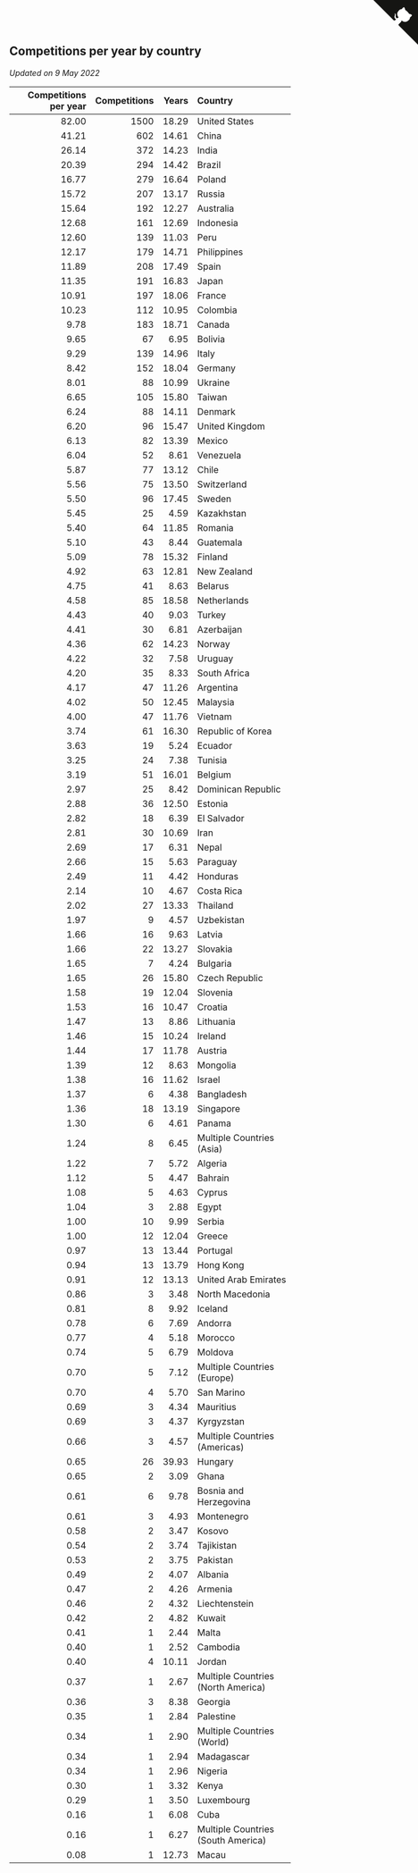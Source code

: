 ## Competitions per year by country

*Updated on  9 May 2022*

| Competitions per year | Competitions | Years | Country |
| ---: | ---: | ---: | :--- |
| 82.00 | 1500 | 18.29 | United States |
| 41.21 | 602 | 14.61 | China |
| 26.14 | 372 | 14.23 | India |
| 20.39 | 294 | 14.42 | Brazil |
| 16.77 | 279 | 16.64 | Poland |
| 15.72 | 207 | 13.17 | Russia |
| 15.64 | 192 | 12.27 | Australia |
| 12.68 | 161 | 12.69 | Indonesia |
| 12.60 | 139 | 11.03 | Peru |
| 12.17 | 179 | 14.71 | Philippines |
| 11.89 | 208 | 17.49 | Spain |
| 11.35 | 191 | 16.83 | Japan |
| 10.91 | 197 | 18.06 | France |
| 10.23 | 112 | 10.95 | Colombia |
| 9.78 | 183 | 18.71 | Canada |
| 9.65 | 67 | 6.95 | Bolivia |
| 9.29 | 139 | 14.96 | Italy |
| 8.42 | 152 | 18.04 | Germany |
| 8.01 | 88 | 10.99 | Ukraine |
| 6.65 | 105 | 15.80 | Taiwan |
| 6.24 | 88 | 14.11 | Denmark |
| 6.20 | 96 | 15.47 | United Kingdom |
| 6.13 | 82 | 13.39 | Mexico |
| 6.04 | 52 | 8.61 | Venezuela |
| 5.87 | 77 | 13.12 | Chile |
| 5.56 | 75 | 13.50 | Switzerland |
| 5.50 | 96 | 17.45 | Sweden |
| 5.45 | 25 | 4.59 | Kazakhstan |
| 5.40 | 64 | 11.85 | Romania |
| 5.10 | 43 | 8.44 | Guatemala |
| 5.09 | 78 | 15.32 | Finland |
| 4.92 | 63 | 12.81 | New Zealand |
| 4.75 | 41 | 8.63 | Belarus |
| 4.58 | 85 | 18.58 | Netherlands |
| 4.43 | 40 | 9.03 | Turkey |
| 4.41 | 30 | 6.81 | Azerbaijan |
| 4.36 | 62 | 14.23 | Norway |
| 4.22 | 32 | 7.58 | Uruguay |
| 4.20 | 35 | 8.33 | South Africa |
| 4.17 | 47 | 11.26 | Argentina |
| 4.02 | 50 | 12.45 | Malaysia |
| 4.00 | 47 | 11.76 | Vietnam |
| 3.74 | 61 | 16.30 | Republic of Korea |
| 3.63 | 19 | 5.24 | Ecuador |
| 3.25 | 24 | 7.38 | Tunisia |
| 3.19 | 51 | 16.01 | Belgium |
| 2.97 | 25 | 8.42 | Dominican Republic |
| 2.88 | 36 | 12.50 | Estonia |
| 2.82 | 18 | 6.39 | El Salvador |
| 2.81 | 30 | 10.69 | Iran |
| 2.69 | 17 | 6.31 | Nepal |
| 2.66 | 15 | 5.63 | Paraguay |
| 2.49 | 11 | 4.42 | Honduras |
| 2.14 | 10 | 4.67 | Costa Rica |
| 2.02 | 27 | 13.33 | Thailand |
| 1.97 | 9 | 4.57 | Uzbekistan |
| 1.66 | 16 | 9.63 | Latvia |
| 1.66 | 22 | 13.27 | Slovakia |
| 1.65 | 7 | 4.24 | Bulgaria |
| 1.65 | 26 | 15.80 | Czech Republic |
| 1.58 | 19 | 12.04 | Slovenia |
| 1.53 | 16 | 10.47 | Croatia |
| 1.47 | 13 | 8.86 | Lithuania |
| 1.46 | 15 | 10.24 | Ireland |
| 1.44 | 17 | 11.78 | Austria |
| 1.39 | 12 | 8.63 | Mongolia |
| 1.38 | 16 | 11.62 | Israel |
| 1.37 | 6 | 4.38 | Bangladesh |
| 1.36 | 18 | 13.19 | Singapore |
| 1.30 | 6 | 4.61 | Panama |
| 1.24 | 8 | 6.45 | Multiple Countries (Asia) |
| 1.22 | 7 | 5.72 | Algeria |
| 1.12 | 5 | 4.47 | Bahrain |
| 1.08 | 5 | 4.63 | Cyprus |
| 1.04 | 3 | 2.88 | Egypt |
| 1.00 | 10 | 9.99 | Serbia |
| 1.00 | 12 | 12.04 | Greece |
| 0.97 | 13 | 13.44 | Portugal |
| 0.94 | 13 | 13.79 | Hong Kong |
| 0.91 | 12 | 13.13 | United Arab Emirates |
| 0.86 | 3 | 3.48 | North Macedonia |
| 0.81 | 8 | 9.92 | Iceland |
| 0.78 | 6 | 7.69 | Andorra |
| 0.77 | 4 | 5.18 | Morocco |
| 0.74 | 5 | 6.79 | Moldova |
| 0.70 | 5 | 7.12 | Multiple Countries (Europe) |
| 0.70 | 4 | 5.70 | San Marino |
| 0.69 | 3 | 4.34 | Mauritius |
| 0.69 | 3 | 4.37 | Kyrgyzstan |
| 0.66 | 3 | 4.57 | Multiple Countries (Americas) |
| 0.65 | 26 | 39.93 | Hungary |
| 0.65 | 2 | 3.09 | Ghana |
| 0.61 | 6 | 9.78 | Bosnia and Herzegovina |
| 0.61 | 3 | 4.93 | Montenegro |
| 0.58 | 2 | 3.47 | Kosovo |
| 0.54 | 2 | 3.74 | Tajikistan |
| 0.53 | 2 | 3.75 | Pakistan |
| 0.49 | 2 | 4.07 | Albania |
| 0.47 | 2 | 4.26 | Armenia |
| 0.46 | 2 | 4.32 | Liechtenstein |
| 0.42 | 2 | 4.82 | Kuwait |
| 0.41 | 1 | 2.44 | Malta |
| 0.40 | 1 | 2.52 | Cambodia |
| 0.40 | 4 | 10.11 | Jordan |
| 0.37 | 1 | 2.67 | Multiple Countries (North America) |
| 0.36 | 3 | 8.38 | Georgia |
| 0.35 | 1 | 2.84 | Palestine |
| 0.34 | 1 | 2.90 | Multiple Countries (World) |
| 0.34 | 1 | 2.94 | Madagascar |
| 0.34 | 1 | 2.96 | Nigeria |
| 0.30 | 1 | 3.32 | Kenya |
| 0.29 | 1 | 3.50 | Luxembourg |
| 0.16 | 1 | 6.08 | Cuba |
| 0.16 | 1 | 6.27 | Multiple Countries (South America) |
| 0.08 | 1 | 12.73 | Macau |


<a href="https://github.com/JustinTimeCuber/wca_statistics" class="github-corner" aria-label="View source on Github"><svg width="80" height="80" viewBox="0 0 250 250" style="fill:#151513; color:#fff; position: absolute; top: 0; border: 0; right: 0;" aria-hidden="true"><path d="M0,0 L115,115 L130,115 L142,142 L250,250 L250,0 Z"></path><path d="M128.3,109.0 C113.8,99.7 119.0,89.6 119.0,89.6 C122.0,82.7 120.5,78.6 120.5,78.6 C119.2,72.0 123.4,76.3 123.4,76.3 C127.3,80.9 125.5,87.3 125.5,87.3 C122.9,97.6 130.6,101.9 134.4,103.2" fill="currentColor" style="transform-origin: 130px 106px;" class="octo-arm"></path><path d="M115.0,115.0 C114.9,115.1 118.7,116.5 119.8,115.4 L133.7,101.6 C136.9,99.2 139.9,98.4 142.2,98.6 C133.8,88.0 127.5,74.4 143.8,58.0 C148.5,53.4 154.0,51.2 159.7,51.0 C160.3,49.4 163.2,43.6 171.4,40.1 C171.4,40.1 176.1,42.5 178.8,56.2 C183.1,58.6 187.2,61.8 190.9,65.4 C194.5,69.0 197.7,73.2 200.1,77.6 C213.8,80.2 216.3,84.9 216.3,84.9 C212.7,93.1 206.9,96.0 205.4,96.6 C205.1,102.4 203.0,107.8 198.3,112.5 C181.9,128.9 168.3,122.5 157.7,114.1 C157.9,116.9 156.7,120.9 152.7,124.9 L141.0,136.5 C139.8,137.7 141.6,141.9 141.8,141.8 Z" fill="currentColor" class="octo-body"></path></svg></a><style>.github-corner:hover .octo-arm{animation:octocat-wave 560ms ease-in-out}@keyframes octocat-wave{0%,100%{transform:rotate(0)}20%,60%{transform:rotate(-25deg)}40%,80%{transform:rotate(10deg)}}@media (max-width:500px){.github-corner:hover .octo-arm{animation:none}.github-corner .octo-arm{animation:octocat-wave 560ms ease-in-out}}</style>
